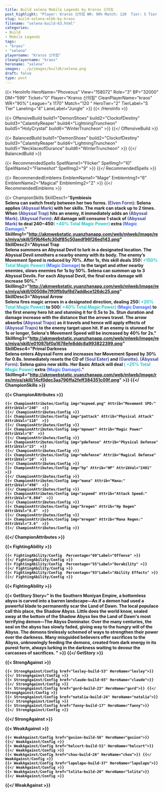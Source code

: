 ```yaml
---
title: Build selena Mobile Legends by Kraтos 신의힘
post_highlight: "Player: Kraтos 신의힘 WR: 90% Match: 120  Tier: S Tier Lane: Jungle"
slug: build-selena-mlbb-by-kraos
filename: "selena-build-63.html"
categories: 
- Build 
- Mobile Legends
tags: 
- "kraos"
- "selena"
playername: "Kraтos 신의힘"
cleanplayername: "kraos"
heroname: "selena"
images: ../p/images/buildk/selena.png
draft: false
type: post
---
```


{{< HeroInfo HeroName="Phoveous" View="158072" Role="3" BP="32000" DM="599" Ticket="0" Player="Kraтos 신의힘" CleanPlayerName="kraos" WR="90%" League="x 1170" Match="120 " HeroTier="2" TierLabel="S Tier" LaneImg="4" LaneLabel="Jungle" >}} {{< /HeroInfo >}}
 
{{< OffensiveBuild build1="DemonShoes"  build2="ClockofDestiny" build3="CalamityReaper" build4="LightningTruncheon" build5="HolyCrystal" build6="WinterTruncheon" >}} {{</ OffensiveBuild >}}  

{{< BalancedBuild build1="DemonShoes"  build2="ClockofDestiny" build3="CalamityReaper" build4="LightningTruncheon" build5="NecklaceofDurance" build6="WinterTruncheon" >}} {{</ BalancedBuild >}}  

{{< RecommendedSpells SpellName1="Flicker" SpellImg1="10" SpellName2="Flameshot" SpellImg2="9" >}} {{</ RecommendedSpells >}}   

{{< RecommendedEmblems EmblemName1="Mage" EmblemImg1="6" EmblemName2="Magical" EmblemImg2="2" >}} {{</ RecommendedEmblems >}}   

{{< ChampionSkills SkillDesc1="<b>Symbiosis<br>Selena can switch freely between her two forms. <font color='#404495'>(Elven Form)</font>: Selena applies <font color='#404495'>(Abyssal Mark)</font> with her skills. The mark can stack up to 2 times. When <font color='#404495'>(Abyssal Trap)</font> hits an enemy, it immediately adds an <font color='#404495'>(Abyssal Mark)</font>. <font color='#404495'>(Abyssal Form)</font>: All damage will consume 1 stack of <font color='#404495'>(Abyssal Mark)</font> to deal 240~450<font color='#27C0C7'>( +40% Total Magic Power)</font> extra <font color='#3B69FF'>(Magic Damage)</font>." SkillImg1="http://akmwebstatic.yuanzhanapp.com/web/mlweb/image/res/miya/skill/5f9bf4efc30df85c50aedf96f26ed143.png"  SkillDesc2="<b>Abyssal Trap<br>Selena summons an Abyssal Devil to lurk in a designated location. The Abyssal Devil smothers a nearby enemy with its body. The enemy&rsquo;s Movement Speed is reduced by 70%. After 1s, this skill deals 350<font color='#27C0C7'>( +150% Total Magic Power)</font> <font color='#3B69FF'>(Magic Damage)</font> to the target and other nearby enemies, slows enemies for 1s by 50%. Selena can summon up to 3 Abyssal Devils. For each Abyssal Devil, the final extra damage will increase 50%." SkillImg2="http://akmwebstatic.yuanzhanapp.com/web/mlweb/image/res/miya/skill/00508e7ff0ffb9af8d7addbce126dc25.png"  SkillDesc3="<b>Abyssal Arrow<br>Selena fires magic arrows in a designated direction, dealing 250<font color='#27C0C7'>( +20% Total Magic Power)</font> to 500<font color='#27C0C7'>( +40% Total Magic Power)</font> <font color='#3B69FF'>(Magic Damage)</font> to the first enemy hero hit and stunning it for 0.5s to 3s. Stun duration and damage increase with the distance that the arrows travel. The arrow absorbs <font color='#404495'>(Abyssal Traps)</font> as it travels and hence will apply effects of <font color='#404495'>(Abyssal Traps)</font> to the enemy target upon hit. If an enemy is stunned for 1s or longer, Selena's Movement Speed will be increased by 40% for 2s." SkillImg3="http://akmwebstatic.yuanzhanapp.com/web/mlweb/image/res/miya/skill/e01087bf0a1678efe8ddc8a993822399.png"  SkillDesc4="<b>Primal Darkness<br>Selena enters Abyssal Form and increases her Movement Speed by 30% for 0.8s. Immediately resets the CD of <font color='#404495'>(Soul Eater)</font> and <font color='#404495'>(Garotte)</font>. <font color='#404495'>(Abyssal Form)</font>: Selena gains new skills. Her Basic Attack will deal <font color='#27C0C7'>( +25% Total Magic Power)</font> extra <font color='#3B69FF'>(Magic Damage)</font>." SkillImg4="http://akmwebstatic.yuanzhanapp.com/web/mlweb/image/res/miya/skill/14cf0dec3aa796ffa2feff384351c09f.png"  >}} {{</ ChampionSkills >}}
	

{{< ChampionAttributes >}}

	{{< ChampionAttributes/Config img="mspeed.png" Attrib="Movement SPD:" AttribVal="240"  >}} 
	{{</ ChampionAttributes/Config >}}
	{{< ChampionAttributes/Config img="pattack" Attrib="Physical Attack" AttribVal="110"  >}} 
	{{</ ChampionAttributes/Config >}}
	{{< ChampionAttributes/Config img="mpower" Attrib="Magic Power" AttribVal="0"  >}} 
	{{</ ChampionAttributes/Config >}}
	{{< ChampionAttributes/Config img="pdefense" Attrib="Physical Defense" AttribVal="15"  >}} 
	{{</ ChampionAttributes/Config >}}
	{{< ChampionAttributes/Config img="mdefense" Attrib="Magical Defense" AttribVal="10"  >}} 
	{{</ ChampionAttributes/Config >}}
	{{< ChampionAttributes/Config img="hp" Attrib="HP" AttribVal="2401"  >}} 
	{{</ ChampionAttributes/Config >}}
	{{< ChampionAttributes/Config img="mana" Attrib="Mana:" AttribVal="490"  >}} 
	{{</ ChampionAttributes/Config >}}
	{{< ChampionAttributes/Config img="aspeed" Attrib="Attack Speed:" AttribVal="0.804"  >}} 
	{{</ ChampionAttributes/Config >}}
	{{< ChampionAttributes/Config img="hregen" Attrib="Hp Regen" AttribVal="6.8"  >}} 
	{{</ ChampionAttributes/Config >}}
	{{< ChampionAttributes/Config img="mregen" Attrib="Mana Regen:" AttribVal="3.6"  >}} 
	{{</ ChampionAttributes/Config >}}
	
	
{{</ ChampionAttributes >}}


{{< FightingAbility >}}

	{{< FightingAbility/Config  Percentage="60"Label="Offense" >}} 
	{{</ FightingAbility/Config >}}		
	{{< FightingAbility/Config  Percentage="55"Label="Durability" >}} 
	{{</ FightingAbility/Config >}}
	{{< FightingAbility/Config  Percentage="93"Label="Ability Effects" >}} 
	{{</ FightingAbility/Config >}}
	
{{< FightingAbility >}}

{{< GetStory Story=" In the Southern Moniyan Empire, a bottomless abyss is carved into a barren landscape—As if a demon had used a powerful blade to permanently scar the Land of Dawn. The local populace call this place, the Shadow Abyss. Little does the world know, sealed away at the bottom of the Shadow Abyss lies the Land of Dawn\'s most terrifying demon—The Abyss Dominator. Over the many centuries, the seal on the abyss has slowly faded, giving way to the hungry will of the Abyss. The demons tirelessly schemed of ways to strengthen their power over the darkness. Many misguided believers offer sacrifices to the Abyss, unknowingly feeding the demons, created from dark energy in its purest form, always lurking in the darkness waiting to devour the carcasses of sacrifices. " >}}  {{</ GetStory >}}

{{< StrongAgainst >}}

	{{< StrongAgainst/Config href="lesley-build-53" HeroName="lesley">}} {{</ StrongAgainst/Config >}}
	{{< StrongAgainst/Config href="claude-build-65" HeroName="claude">}} {{</ StrongAgainst/Config >}}
	{{< StrongAgainst/Config href="gord-build-23" HeroName="gord">}} {{</ StrongAgainst/Config >}}
	{{< StrongAgainst/Config href="natalia-build-24" HeroName="natalia">}} {{</ StrongAgainst/Config >}}
	{{< StrongAgainst/Config href="fanny-build-17" HeroName="fanny">}} {{</ StrongAgainst/Config >}}
	
{{</ StrongAgainst >}}

{{< WeakAgainst >}}

	{{< WeakAgainst/Config href="gusion-build-56" HeroName="gusion">}} {{</ WeakAgainst/Config >}}
	{{< WeakAgainst/Config href="helcurt-build-51" HeroName="helcurt">}} {{</ WeakAgainst/Config >}}
	{{< WeakAgainst/Config href="chou-build-26" HeroName="chou">}} {{</ WeakAgainst/Config >}}
	{{< WeakAgainst/Config href="lapulapu-build-37" HeroName="lapulapu">}} {{</ WeakAgainst/Config >}}
	{{< WeakAgainst/Config href="lolita-build-20" HeroName="lolita">}} {{</ WeakAgainst/Config >}}
	
{{</ WeakAgainst >}}
